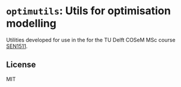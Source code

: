 # `optimutils`: Utils for optimisation modelling

Utilities developed for use in the for the TU Delft COSeM MSc course [SEN1511](https://studiegids.tudelft.nl/a101_searchCtrl.do?course_code=sen1511&surname=&item_value=&onlyElectives=Y&tag_id=&deleteTag_id=&operation=searchOnCode).

## License

MIT